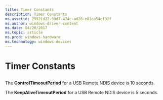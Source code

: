 ```yaml
---
title: Timer Constants
description: Timer Constants
ms.assetid: 29921d22-90d7-474c-ad28-e81ca54ef32f
ms.author: windows-driver-content
ms.date: 04/20/2017
ms.topic: article
ms.prod: windows-hardware
ms.technology: windows-devices
---
```


# Timer Constants


## <a href="" id="ddk-timer-constants-ng"></a>


The **ControlTimeoutPeriod** for a USB Remote NDIS device is 10 seconds.

The **KeepAliveTimeoutPeriod** for a USB Remote NDIS device is 5 seconds.

 

 





